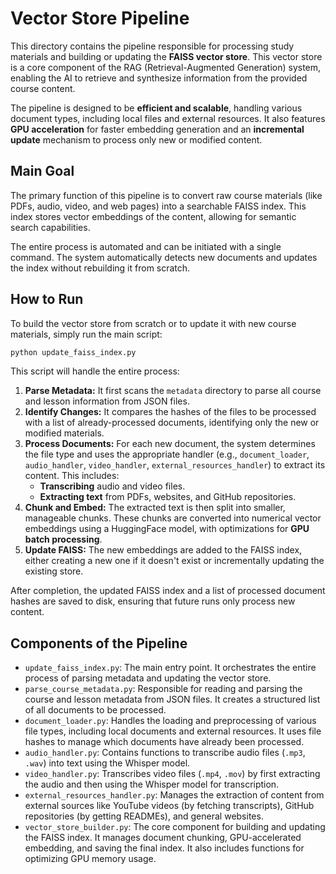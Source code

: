 # Vector Store Pipeline

This directory contains the pipeline responsible for processing study materials and building or updating the **FAISS vector store**. This vector store is a core component of the RAG (Retrieval-Augmented Generation) system, enabling the AI to retrieve and synthesize information from the provided course content.

The pipeline is designed to be **efficient and scalable**, handling various document types, including local files and external resources. It also features **GPU acceleration** for faster embedding generation and an **incremental update** mechanism to process only new or modified content.


## Main Goal

The primary function of this pipeline is to convert raw course materials (like PDFs, audio, video, and web pages) into a searchable FAISS index. This index stores vector embeddings of the content, allowing for semantic search capabilities.

The entire process is automated and can be initiated with a single command. The system automatically detects new documents and updates the index without rebuilding it from scratch.


## How to Run

To build the vector store from scratch or to update it with new course materials, simply run the main script:

```bash
python update_faiss_index.py
```

This script will handle the entire process:

1.  **Parse Metadata:** It first scans the `metadata` directory to parse all course and lesson information from JSON files.
2.  **Identify Changes:** It compares the hashes of the files to be processed with a list of already-processed documents, identifying only the new or modified materials.
3.  **Process Documents:** For each new document, the system determines the file type and uses the appropriate handler (e.g., `document_loader`, `audio_handler`, `video_handler`, `external_resources_handler`) to extract its content. This includes:
      * **Transcribing** audio and video files.
      * **Extracting text** from PDFs, websites, and GitHub repositories.
4.  **Chunk and Embed:** The extracted text is then split into smaller, manageable chunks. These chunks are converted into numerical vector embeddings using a HuggingFace model, with optimizations for **GPU batch processing**.
5.  **Update FAISS:** The new embeddings are added to the FAISS index, either creating a new one if it doesn't exist or incrementally updating the existing store.

After completion, the updated FAISS index and a list of processed document hashes are saved to disk, ensuring that future runs only process new content.


## Components of the Pipeline

  - `update_faiss_index.py`: The main entry point. It orchestrates the entire process of parsing metadata and updating the vector store.
  - `parse_course_metadata.py`: Responsible for reading and parsing the course and lesson metadata from JSON files. It creates a structured list of all documents to be processed.
  - `document_loader.py`: Handles the loading and preprocessing of various file types, including local documents and external resources. It uses file hashes to manage which documents have already been processed.
  - `audio_handler.py`: Contains functions to transcribe audio files (`.mp3`, `.wav`) into text using the Whisper model.
  - `video_handler.py`: Transcribes video files (`.mp4`, `.mov`) by first extracting the audio and then using the Whisper model for transcription.
  - `external_resources_handler.py`: Manages the extraction of content from external sources like YouTube videos (by fetching transcripts), GitHub repositories (by getting READMEs), and general websites.
  - `vector_store_builder.py`: The core component for building and updating the FAISS index. It manages document chunking, GPU-accelerated embedding, and saving the final index. It also includes functions for optimizing GPU memory usage.
